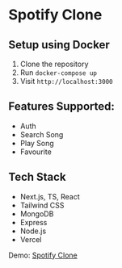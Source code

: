 # Spotify Clone

## Setup using Docker

1. Clone the repository
2. Run `docker-compose up`
3. Visit `http://localhost:3000`

## Features Supported:
- Auth
- Search Song
- Play Song
- Favourite

## Tech Stack 
- Next.js, TS, React
- Tailwind CSS
- MongoDB
- Express
- Node.js
- Vercel
 
Demo: [Spotify Clone](https://spotify-clone-psidh.vercel.app/)
